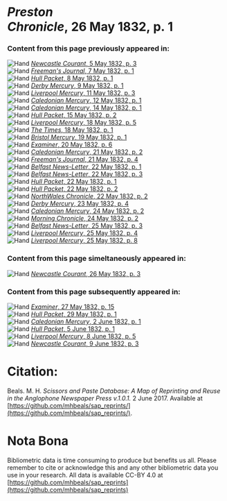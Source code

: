 # *Preston Chronicle*, 26 May 1832, p. 1  
  
### Content from this page previously appeared in:  
![Hand](http://scissorsandpaste.net/wp-content/uploads/2017/06/smallhandpointer.png) [*Newcastle Courant*, 5 May 1832, p. 3](https://mhbeals.github.io/sap_html/Newcastle-Courant/Newcastle-Courant-5-May-1832-p-3)  
![Hand](http://scissorsandpaste.net/wp-content/uploads/2017/06/smallhandpointer.png) [*Freeman's Journal*, 7 May 1832, p. 1](https://mhbeals.github.io/sap_html/Freeman's-Journal/Freeman's-Journal-7-May-1832-p-1)  
![Hand](http://scissorsandpaste.net/wp-content/uploads/2017/06/smallhandpointer.png) [*Hull Packet*, 8 May 1832, p. 1](https://mhbeals.github.io/sap_html/Hull-Packet/Hull-Packet-8-May-1832-p-1)  
![Hand](http://scissorsandpaste.net/wp-content/uploads/2017/06/smallhandpointer.png) [*Derby Mercury*, 9 May 1832, p. 1](https://mhbeals.github.io/sap_html/Derby-Mercury/Derby-Mercury-9-May-1832-p-1)  
![Hand](http://scissorsandpaste.net/wp-content/uploads/2017/06/smallhandpointer.png) [*Liverpool Mercury*, 11 May 1832, p. 3](https://mhbeals.github.io/sap_html/Liverpool-Mercury/Liverpool-Mercury-11-May-1832-p-3)  
![Hand](http://scissorsandpaste.net/wp-content/uploads/2017/06/smallhandpointer.png) [*Caledonian Mercury*, 12 May 1832, p. 1](https://mhbeals.github.io/sap_html/Caledonian-Mercury/Caledonian-Mercury-12-May-1832-p-1)  
![Hand](http://scissorsandpaste.net/wp-content/uploads/2017/06/smallhandpointer.png) [*Caledonian Mercury*, 14 May 1832, p. 1](https://mhbeals.github.io/sap_html/Caledonian-Mercury/Caledonian-Mercury-14-May-1832-p-1)  
![Hand](http://scissorsandpaste.net/wp-content/uploads/2017/06/smallhandpointer.png) [*Hull Packet*, 15 May 1832, p. 2](https://mhbeals.github.io/sap_html/Hull-Packet/Hull-Packet-15-May-1832-p-2)  
![Hand](http://scissorsandpaste.net/wp-content/uploads/2017/06/smallhandpointer.png) [*Liverpool Mercury*, 18 May 1832, p. 5](https://mhbeals.github.io/sap_html/Liverpool-Mercury/Liverpool-Mercury-18-May-1832-p-5)  
![Hand](http://scissorsandpaste.net/wp-content/uploads/2017/06/smallhandpointer.png) [*The Times*, 18 May 1832, p. 1](https://mhbeals.github.io/sap_html/The-Times/The-Times-18-May-1832-p-1)  
![Hand](http://scissorsandpaste.net/wp-content/uploads/2017/06/smallhandpointer.png) [*Bristol Mercury*, 19 May 1832, p. 1](https://mhbeals.github.io/sap_html/Bristol-Mercury/Bristol-Mercury-19-May-1832-p-1)  
![Hand](http://scissorsandpaste.net/wp-content/uploads/2017/06/smallhandpointer.png) [*Examiner*, 20 May 1832, p. 6](https://mhbeals.github.io/sap_html/Examiner/Examiner-20-May-1832-p-6)  
![Hand](http://scissorsandpaste.net/wp-content/uploads/2017/06/smallhandpointer.png) [*Caledonian Mercury*, 21 May 1832, p. 2](https://mhbeals.github.io/sap_html/Caledonian-Mercury/Caledonian-Mercury-21-May-1832-p-2)  
![Hand](http://scissorsandpaste.net/wp-content/uploads/2017/06/smallhandpointer.png) [*Freeman's Journal*, 21 May 1832, p. 4](https://mhbeals.github.io/sap_html/Freeman's-Journal/Freeman's-Journal-21-May-1832-p-4)  
![Hand](http://scissorsandpaste.net/wp-content/uploads/2017/06/smallhandpointer.png) [*Belfast News-Letter*, 22 May 1832, p. 1](https://mhbeals.github.io/sap_html/Belfast-News-Letter/Belfast-News-Letter-22-May-1832-p-1)  
![Hand](http://scissorsandpaste.net/wp-content/uploads/2017/06/smallhandpointer.png) [*Belfast News-Letter*, 22 May 1832, p. 3](https://mhbeals.github.io/sap_html/Belfast-News-Letter/Belfast-News-Letter-22-May-1832-p-3)  
![Hand](http://scissorsandpaste.net/wp-content/uploads/2017/06/smallhandpointer.png) [*Hull Packet*, 22 May 1832, p. 1](https://mhbeals.github.io/sap_html/Hull-Packet/Hull-Packet-22-May-1832-p-1)  
![Hand](http://scissorsandpaste.net/wp-content/uploads/2017/06/smallhandpointer.png) [*Hull Packet*, 22 May 1832, p. 2](https://mhbeals.github.io/sap_html/Hull-Packet/Hull-Packet-22-May-1832-p-2)  
![Hand](http://scissorsandpaste.net/wp-content/uploads/2017/06/smallhandpointer.png) [*NorthWales Chronicle*, 22 May 1832, p. 2](https://mhbeals.github.io/sap_html/NorthWales-Chronicle/NorthWales-Chronicle-22-May-1832-p-2)  
![Hand](http://scissorsandpaste.net/wp-content/uploads/2017/06/smallhandpointer.png) [*Derby Mercury*, 23 May 1832, p. 4](https://mhbeals.github.io/sap_html/Derby-Mercury/Derby-Mercury-23-May-1832-p-4)  
![Hand](http://scissorsandpaste.net/wp-content/uploads/2017/06/smallhandpointer.png) [*Caledonian Mercury*, 24 May 1832, p. 2](https://mhbeals.github.io/sap_html/Caledonian-Mercury/Caledonian-Mercury-24-May-1832-p-2)  
![Hand](http://scissorsandpaste.net/wp-content/uploads/2017/06/smallhandpointer.png) [*Morning Chronicle*, 24 May 1832, p. 2](https://mhbeals.github.io/sap_html/Morning-Chronicle/Morning-Chronicle-24-May-1832-p-2)  
![Hand](http://scissorsandpaste.net/wp-content/uploads/2017/06/smallhandpointer.png) [*Belfast News-Letter*, 25 May 1832, p. 3](https://mhbeals.github.io/sap_html/Belfast-News-Letter/Belfast-News-Letter-25-May-1832-p-3)  
![Hand](http://scissorsandpaste.net/wp-content/uploads/2017/06/smallhandpointer.png) [*Liverpool Mercury*, 25 May 1832, p. 4](https://mhbeals.github.io/sap_html/Liverpool-Mercury/Liverpool-Mercury-25-May-1832-p-4)  
![Hand](http://scissorsandpaste.net/wp-content/uploads/2017/06/smallhandpointer.png) [*Liverpool Mercury*, 25 May 1832, p. 8](https://mhbeals.github.io/sap_html/Liverpool-Mercury/Liverpool-Mercury-25-May-1832-p-8)  
  
### Content from this page simeltaneously appeared in:  
![Hand](http://scissorsandpaste.net/wp-content/uploads/2017/06/smallhandpointer.png) [*Newcastle Courant*, 26 May 1832, p. 3](https://mhbeals.github.io/sap_html/Newcastle-Courant/Newcastle-Courant-26-May-1832-p-3)  
  
### Content from this page subsequently appeared in:  
![Hand](http://scissorsandpaste.net/wp-content/uploads/2017/06/smallhandpointer.png) [*Examiner*, 27 May 1832, p. 15](https://mhbeals.github.io/sap_html/Examiner/Examiner-27-May-1832-p-15)  
![Hand](http://scissorsandpaste.net/wp-content/uploads/2017/06/smallhandpointer.png) [*Hull Packet*, 29 May 1832, p. 1](https://mhbeals.github.io/sap_html/Hull-Packet/Hull-Packet-29-May-1832-p-1)  
![Hand](http://scissorsandpaste.net/wp-content/uploads/2017/06/smallhandpointer.png) [*Caledonian Mercury*, 2 June 1832, p. 1](https://mhbeals.github.io/sap_html/Caledonian-Mercury/Caledonian-Mercury-2-June-1832-p-1)  
![Hand](http://scissorsandpaste.net/wp-content/uploads/2017/06/smallhandpointer.png) [*Hull Packet*, 5 June 1832, p. 1](https://mhbeals.github.io/sap_html/Hull-Packet/Hull-Packet-5-June-1832-p-1)  
![Hand](http://scissorsandpaste.net/wp-content/uploads/2017/06/smallhandpointer.png) [*Liverpool Mercury*, 8 June 1832, p. 5](https://mhbeals.github.io/sap_html/Liverpool-Mercury/Liverpool-Mercury-8-June-1832-p-5)  
![Hand](http://scissorsandpaste.net/wp-content/uploads/2017/06/smallhandpointer.png) [*Newcastle Courant*, 9 June 1832, p. 3](https://mhbeals.github.io/sap_html/Newcastle-Courant/Newcastle-Courant-9-June-1832-p-3)  


# Citation: 

Beals. M. H. *Scissors and Paste Database: A Map of Reprinting and Reuse in the Anglophone Newspaper Press v.1.0.1.* 2 June 2017. Available at [https://github.com/mhbeals/sap_reprints/](https://github.com/mhbeals/sap_reprints/). 

# Nota Bona

Bibliometric data is time consuming to produce but benefits us all. Please remember to cite or acknowledge this and any other bibliometric data you use in your research. All data is available CC-BY 4.0 at [https://github.com/mhbeals/sap_reprints](https://github.com/mhbeals/sap_reprints)